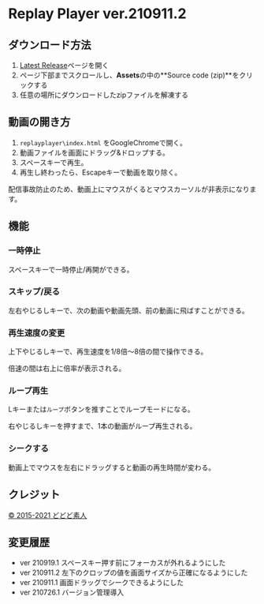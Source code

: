 # Replay Player ver.210911.2

## ダウンロード方法

1. [Latest Release](https://github.com/dododoshirouto/replayplayer/releases/latest)ページを開く
1. ページ下部までスクロールし、**Assets**の中の**Source code (zip)**をクリックする
1. 任意の場所にダウンロードしたzipファイルを解凍する

## 動画の開き方

1. `replayplayer\index.html` をGoogleChromeで開く。
1. 動画ファイルを画面にドラッグ&ドロップする。
1. スペースキーで再生。
1. 再生し終わったら、Escapeキーで動画を取り除く。

配信事故防止のため、動画上にマウスがくるとマウスカーソルが非表示になります。

## 機能

### 一時停止

スペースキーで一時停止/再開ができる。

### スキップ/戻る

左右やじるしキーで、次の動画や動画先頭、前の動画に飛ばすことができる。

### 再生速度の変更

上下やじるしキーで、再生速度を1/8倍～8倍の間で操作できる。

倍速の間は右上に倍率が表示される。

### ループ再生

Lキーまたは`ループ`ボタンを推すことでループモードになる。

右やじるしキーを押すまで、1本の動画がループ再生される。

### シークする

動画上でマウスを左右にドラッグすると動画の再生時間が変わる。

## クレジット

[© 2015-2021 どどど素人](https://www.twitter.com/super_amateur_c)

## 変更履歴

- ver 210919.1 スペースキー押す前にフォーカスが外れるようにした
- ver 210911.2 左下のクロップの値を画面サイズから正確になるようにした
- ver 210911.1 画面ドラッグでシークできるようにした
- ver 210726.1 バージョン管理導入